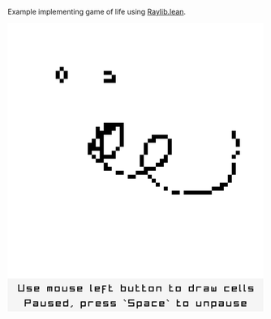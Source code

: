 Example implementing game of life using [Raylib.lean](https://github.com/KislyjKisel/Raylib.lean).

![Screenshot](/screenshot.png)
